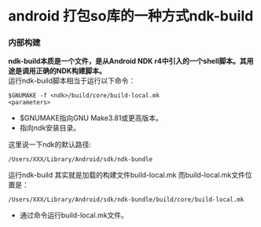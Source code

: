 # android 打包so库的一种方式ndk-build

### 内部构建
**ndk-build本质是一个文件，是从Android NDK r4中引入的一个shell脚本。其用途是调用正确的NDK构建脚本。**<br>
运行ndk-build脚本相当于运行以下命令：
```
$GNUMAKE -f <ndk>/build/core/build-local.mk
<parameters>
```

* $GNUMAKE指向GNU Make3.81或更高版本。
* <ndk>指向ndk安装目录。

这里说一下ndk的默认路径:
```
/Users/XXX/Library/Android/sdk/ndk-bundle
```
运行ndk-build 其实就是加载的构建文件build-local.mk  而build-local.mk文件位置是：
```
/Users/XXX/Library/Android/sdk/ndk-bundle/build/core/build-local.mk

```


* 通过命令运行build-local.mk文件。











